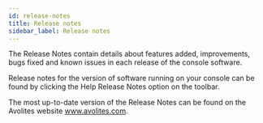 ```yaml
---
id: release-notes 
title: Release notes
sidebar_label: Release notes
---
```


The Release Notes contain details about features added, improvements,
bugs fixed and known issues in each release of the console software.

Release notes for the version of software running on your console can be
found by clicking the Help Release Notes option on the toolbar.

The most up-to-date version of the Release Notes can be found on the
Avolites website www.avolites.com.


